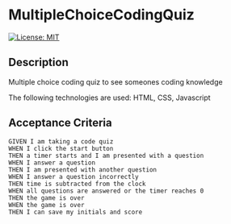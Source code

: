 # MultipleChoiceCodingQuiz

[![License: MIT](https://img.shields.io/badge/License-MIT-brightgreen.svg)](https://opensource.org/licenses/MIT)

## Description
Multiple choice coding quiz to see someones coding knowledge

The following technologies are used: HTML, CSS, Javascript

## Acceptance Criteria

```
GIVEN I am taking a code quiz
WHEN I click the start button
THEN a timer starts and I am presented with a question
WHEN I answer a question
THEN I am presented with another question
WHEN I answer a question incorrectly
THEN time is subtracted from the clock
WHEN all questions are answered or the timer reaches 0
THEN the game is over
WHEN the game is over
THEN I can save my initials and score 
```